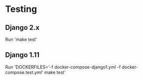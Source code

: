 # Testing

## Django 2.x
Run 'make test' 

## Django 1.11
Run 'DOCKERFILES='-f docker-compose-django1.yml -f docker-compose.test.yml'  make test'
